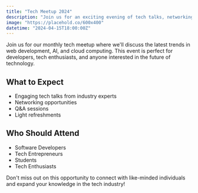 ```yaml
---
title: "Tech Meetup 2024"
description: "Join us for an exciting evening of tech talks, networking, and innovation!"
image: "https://placehold.co/600x400"
datetime: "2024-04-15T18:00:00Z"
---
```


Join us for our monthly tech meetup where we'll discuss the latest trends in web development, AI, and cloud computing. This event is perfect for developers, tech enthusiasts, and anyone interested in the future of technology.

## What to Expect
- Engaging tech talks from industry experts
- Networking opportunities
- Q&A sessions
- Light refreshments

## Who Should Attend
- Software Developers
- Tech Entrepreneurs
- Students
- Tech Enthusiasts

Don't miss out on this opportunity to connect with like-minded individuals and expand your knowledge in the tech industry! 